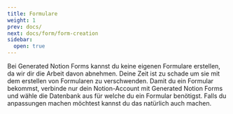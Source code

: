 ```yaml
---
title: Formulare
weight: 1
prev: docs/
next: docs/form/form-creation
sidebar:
  open: true
---
```


Bei Generated Notion Forms kannst du keine eigenen Formulare erstellen, da wir dir die Arbeit davon abnehmen. Deine Zeit ist zu schade um sie mit dem erstellen von Formularen zu verschwenden. Damit du ein Formular bekommst, verbinde nur dein Notion-Account mit Generated Notion Forms und wähle die Datenbank aus für welche du ein Formular benötigst. Falls du anpassungen machen möchtest kannst du das natürlich auch machen. 
